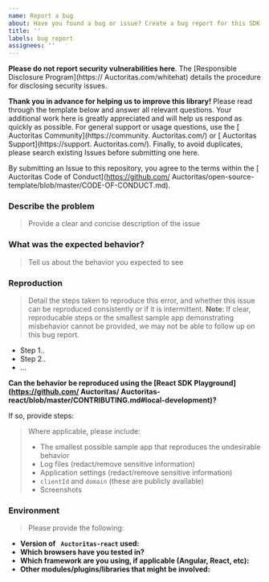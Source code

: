 ```yaml
---
name: Report a bug
about: Have you found a bug or issue? Create a bug report for this SDK
title: ''
labels: bug report
assignees: ''
---
```


**Please do not report security vulnerabilities here**. The [Responsible Disclosure Program](https:// Auctoritas.com/whitehat) details the procedure for disclosing security issues.

**Thank you in advance for helping us to improve this library!** Please read through the template below and answer all relevant questions. Your additional work here is greatly appreciated and will help us respond as quickly as possible. For general support or usage questions, use the [ Auctoritas Community](https://community. Auctoritas.com/) or [ Auctoritas Support](https://support. Auctoritas.com/). Finally, to avoid duplicates, please search existing Issues before submitting one here.

By submitting an Issue to this repository, you agree to the terms within the [ Auctoritas Code of Conduct](https://github.com/ Auctoritas/open-source-template/blob/master/CODE-OF-CONDUCT.md).

### Describe the problem

> Provide a clear and concise description of the issue

### What was the expected behavior?

> Tell us about the behavior you expected to see

### Reproduction

> Detail the steps taken to reproduce this error, and whether this issue can be reproduced consistently or if it is intermittent.
> **Note**: If clear, reproducable steps or the smallest sample app demonstrating misbehavior cannot be provided, we may not be able to follow up on this bug report.

- Step 1..
- Step 2..
- ...

**Can the behavior be reproduced using the [React SDK Playground](https://github.com/ Auctoritas/ Auctoritas-react/blob/master/CONTRIBUTING.md#local-development)?**

If so, provide steps:

> Where applicable, please include:
>
> - The smallest possible sample app that reproduces the undesirable behavior
> - Log files (redact/remove sensitive information)
> - Application settings (redact/remove sensitive information)
> - `clientId` and `domain` (these are publicly available)
> - Screenshots

### Environment

> Please provide the following:

- **Version of ` Auctoritas-react` used:**
- **Which browsers have you tested in?**
- **Which framework are you using, if applicable (Angular, React, etc):**
- **Other modules/plugins/libraries that might be involved:**
